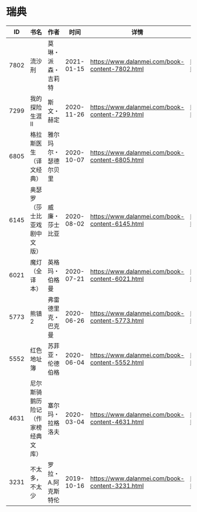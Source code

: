 # 瑞典

| ID | 书名 | 作者 | 时间 | 详情 | 下载页面 | EPUB下载链接 | MOBI下载链接 | AZW3下载链接 |
| --- | --- | --- | --- | --- | --- | --- | --- | --- |
| 7802 | 流沙刑 | 莫琳・派森・吉莉特 | 2021-01-15 | https://www.dalanmei.com/book-content-7802.html | https://www.dalanmei.com/download-book-7802.html | http://ct.dalanmei.com/f/31084289-571653297-5678cf | http://ct.dalanmei.com/f/31084289-572117417-2d8548 | http://ct.dalanmei.com/f/31084289-572179857-c545b5 |
| 7299 | 我的探险生涯Ⅱ | 斯文・赫定 | 2020-11-26 | https://www.dalanmei.com/book-content-7299.html | https://www.dalanmei.com/download-book-7299.html | http://ct.dalanmei.com/f/31084289-571531180-0522cb | http://ct.dalanmei.com/f/31084289-571797230-258343 | http://ct.dalanmei.com/f/31084289-572194679-2b3d84 |
| 6805 | 格拉斯医生（译文经典） | 雅尔玛尔・瑟德尔贝里 | 2020-10-07 | https://www.dalanmei.com/book-content-6805.html |  |  |  |  |
| 6145 | 奥瑟罗（莎士比亚戏剧中文版） | 威廉・莎士比亚 | 2020-08-02 | https://www.dalanmei.com/book-content-6145.html | https://www.dalanmei.com/download-book-6145.html | http://ct.dalanmei.com/f/31084289-571558499-fd5fe7 | http://ct.dalanmei.com/f/31084289-571918093-e961a6 | http://ct.dalanmei.com/f/31084289-572204010-c2e4c9 |
| 6021 | 魔灯（全译本） | 英格玛・伯格曼 | 2020-07-21 | https://www.dalanmei.com/book-content-6021.html | https://www.dalanmei.com/download-book-6021.html | http://ct.dalanmei.com/f/31084289-571560987-4e7f4a | http://ct.dalanmei.com/f/31084289-571986578-99dd57 | http://ct.dalanmei.com/f/31084289-572212087-272e85 |
| 5773 | 熊镇2 | 弗雷德里克・巴克曼 | 2020-06-26 | https://www.dalanmei.com/book-content-5773.html | https://www.dalanmei.com/download-book-5773.html | http://ct.dalanmei.com/f/31084289-571608825-12c735 | http://ct.dalanmei.com/f/31084289-571735959-53e1b7 | http://ct.dalanmei.com/f/31084289-571914063-641766 |
| 5552 | 红色地址簿 | 苏菲亚・伦德伯格 | 2020-06-04 | https://www.dalanmei.com/book-content-5552.html | https://www.dalanmei.com/download-book-5552.html | http://ct.dalanmei.com/f/31084289-571604101-2771bc | http://ct.dalanmei.com/f/31084289-571737301-d177be | http://ct.dalanmei.com/f/31084289-571916425-840e70 |
| 4631 | 尼尔斯骑鹅历险记（作家榜经典文库） | 塞尔玛・拉格洛夫 | 2020-03-04 | https://www.dalanmei.com/book-content-4631.html | https://www.dalanmei.com/download-book-4631.html | http://ct.dalanmei.com/f/31084289-571593547-41d3f9 | http://ct.dalanmei.com/f/31084289-572131575-761d14 | http://ct.dalanmei.com/f/31084289-571986990-7d4dc5 |
| 3231 | 不太多，不太少 | 罗拉・A.阿克斯特伦 | 2019-10-16 | https://www.dalanmei.com/book-content-3231.html | https://www.dalanmei.com/download-book-3231.html | http://ct.dalanmei.com/f/31084289-571557717-eb5ebe | http://ct.dalanmei.com/f/31084289-571916256-1cc732 | http://ct.dalanmei.com/f/31084289-572074733-313939 |
